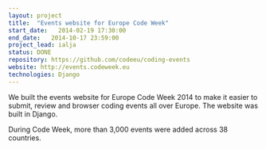```yaml
---
layout: project
title:  "Events website for Europe Code Week"
start_date:   2014-02-19 17:30:00
end_date:   2014-10-17 23:59:00
project_lead: ialja
status: DONE
repository: https://github.com/codeeu/coding-events
website: http://events.codeweek.eu
technologies: Django
---
```


We built the events website for Europe Code Week 2014 to make it easier to submit, review and browser coding events all over Europe. The website was built in Django.

During Code Week, more than 3,000 events were added across 38 countries.
